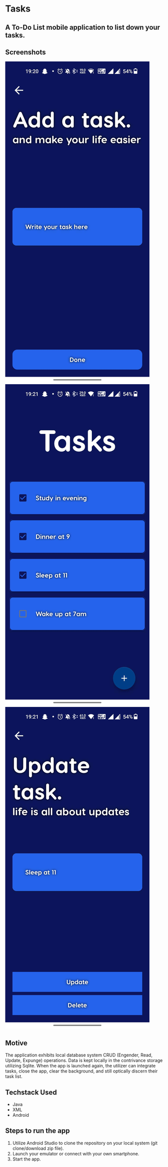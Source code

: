 # Tasks

A To-Do List mobile application to list down your tasks.
---

## Screenshots
![](Images/image1.jpg)
![](Images/image2.jpg)
![](Images/image3.jpg)

## Motive
The application exhibits local database system CRUD (Engender, Read, Update, Expunge) operations. Data is kept locally in the contrivance storage utilizing Sqlite. When the app is launched again, the utilizer can integrate tasks, close the app, clear the background, and still optically discern their task list.

## Techstack Used
- Java
- XML
- Android

## Steps to run the app
1. Utilize Android Studio to clone the repository on your local system (git clone/download zip file).
2. Launch your emulator or connect with your own smartphone.
3. Start the app.
